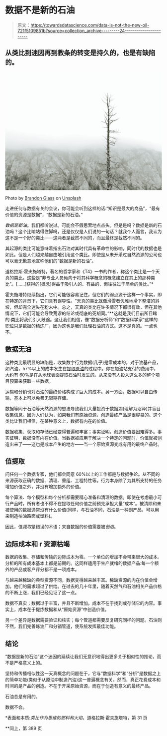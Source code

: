 # 数据不是新的石油

> 原文：<https://towardsdatascience.com/data-is-not-the-new-oil-721f5109851b?source=collection_archive---------24----------------------->

## 从类比到迷因再到教条的转变是持久的，也是有缺陷的。

![](img/1621af4b92d9263bded9363bb9e2305f.png)

Photo by [Brandon Glass](https://unsplash.com/@bglassglass?utm_source=medium&utm_medium=referral) on [Unsplash](https://unsplash.com?utm_source=medium&utm_medium=referral)

走进任何与数据有关的会议，你可能会听到这样的话:“知识是最大的商品”，“最有价值的资源是数据”，“数据是新的石油。”

*数据是新油*。我们都听说过。可能会不假思索地点点头。但是是吗？数据是新的石油吗？这个比喻站得住脚吗，还是仅仅是人们说的一句话？就我个人而言，我认为这不是一个好的类比——这两者是截然不同的，而且最终是截然不同的。

其起源的类比可能意味着指出石油对其时代具有革命性的影响，同时代的数据也是如此。但是人们越来越自由地引用这个类比。即使是从未开采过自然资源的公司也可以毫无歉意地宣称他们的“数据是新的石油”。

道格拉斯·霍夫施塔特，著名的哲学家和《T4》一书的作者，称这个类比是一个天真的类比。这些是“非专业人员倾向于将其科学概念的概念建立在其上的那种类比”。[……]获得的[概念]得益于吸引人的、有益的、但往往过于简单的类比。”*

霍夫施塔特继续指出，它们可能很容易记住，但它们的弱点源于这样一个事实，即在特定的背景下，它们具有误导性。“天真的类比就像滑雪者优雅地滑下整洁的斜坡，但却完全迷失在粉末中。总之，天真的类比在许多情况下都很有效，但在其他情况下，它们可能会导致荒谬的结论或彻底的死胡同。”**这就是我们目前所目睹的:类比将我们引入歧途。这让我们相信，像“数据分析师”和“数据科学家”这样的职位只是数据的精炼厂，因为这也是我们处理石油的方式。这不是真的。一点也不。

## **数据无油**

这种类比最明显的缺陷是，收集数字行为数据(几乎)是零成本的。对于油基产品，如汽油，57%以上的成本发生在[提取原油](https://gaspricesexplained.com/#/?section=gasoline-diesel-and-crude-oil-prices)的过程中。你在加油站支付的费用中，大约有 60%是在从地球表面提取石油时发生的。从来没有人投入这么多的整个项目预算来获取一些数据。

运输和分销也对石油的最终价格构成了巨大的成本。另一方面，数据可以自由传输，基本上可以免费无限期存储。

数据等同于石油等天然资源的想法导致我们大量投资于数据湖(理解为沼泽)并盲目收集信息。因为人们认为，如果我们有原始资源，创造最终产品是很容易的。这个类比让我们相信，在某种意义上，数据有内在的价值。

数据收集、获取和存储已经变得普遍和丰富；事实证明，创造价值要困难得多。事实证明，数据没有内在价值。当数据被应用于解决一个特定的问题时，价值就被创造出来了——这也是成本产生的地方——当一个原始资源变成有用的最终产品时。

## **值提取**

问任何一个数据专家，他们都会同意 60%以上的工作都是与数据争论。从不同的来源获取正确的数据、清理、重组、工程特性等。行为本身除了为其所支持的任务增加价值之外，并没有增加额外的价值。

每个算法、每个模型和每个分析都需要精心准备和清理的数据。即使在考虑最小可行产品时，所有者也不得不在提取任何价值之前预先承担大量“成本”。被清除和未被使用的数据通常没有什么价值(同样，与石油不同，石油是一种副产品，可以用来制造柏油路面或塑料)。

因此，值*提取*是错误的术语；来自数据的价值需要被*创造*。

## **边际成本和 r** 资源枯竭

数据的收集、存储和传输的边际成本为零。一个单位的增加不会带来很大的成本。分析的所有成本基本上都是前期的。这同样适用于生产就绪的数据产品:每一个额外的产品或客户评分都不是一项成本。

与越来越稀缺的典型资源不同，数据变得越来越丰富。稀缺资源的内在价值会增加。他们的需求超过了供给。在过去的几十年里，随着天然气和石油相关产品价格的不断上涨，我们已经见证了这一点。

数据不真实；数据过于丰富，并且不断增加。成本不在于找到或存储它的内容。事实上，成本在于提炼数据和从“原始资源”中创造价值。

另一个差异是数据需要验证和核实；每个管道都需要反复研究同样的问题。石油则不然，我们完善炼油厂和分销管道，使系统发挥最佳功能。

## **结论**

“数据是新的石油”这个迷因的延续让我们无意识地得出更多关于相似性的推论，而不是严格意义上的。

坚持和传播相似性这一天真概念的问题在于，它与“数据科学”和“分析”是数据之上的简单功能(类似于从原油中制造汽油)这一普遍概念有关。然而，真正花费成本和时间的是产品的创造。不在于开采原始资源，而在于创造有意义的最终产品。

石油总是有用的。

数据不会。

*表面和本质:*类比作为思维的燃料和火焰*，道格拉斯·霍夫施塔特，第 31 页

**同上，第 389 页